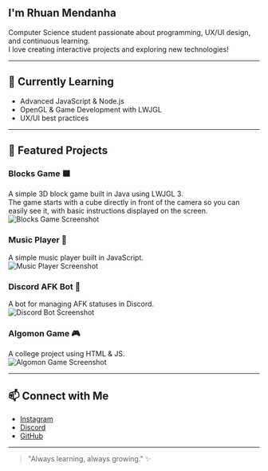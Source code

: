 ## I'm Rhuan Mendanha

Computer Science student passionate about programming, UX/UI design, and continuous learning.  
I love creating interactive projects and exploring new technologies!

---

## 🌱 Currently Learning

- Advanced JavaScript & Node.js  
- OpenGL & Game Development with LWJGL  
- UX/UI best practices  

---

## 🚀 Featured Projects

### Blocks Game 🟦
A simple 3D block game built in Java using LWJGL 3.  
The game starts with a cube directly in front of the camera so you can easily see it, with basic instructions displayed on the screen.  
![Blocks Game Screenshot](assets/3D_RGB_Block)

### Music Player 🎵
A simple music player built in JavaScript.  
![Music Player Screenshot](assets/Criafy_Screenshot)

### Discord AFK Bot 🤖
A bot for managing AFK statuses in Discord.  
![Discord Bot Screenshot](assets/Discord_Bot_Screenshot)

### Algomon Game 🎮
A college project using HTML & JS.  
![Algomon Game Screenshot](assets/Algomon_Screenshot)

---

## 📫 Connect with Me

- [Instagram](https://www.instagram.com/rhuanmendwest)  
- [Discord](https://discord.gg/AyZbePz2Qs)  
- [GitHub](https://github.com/Rhuan-Mendanha)

---

> "Always learning, always growing." ✨

